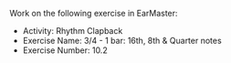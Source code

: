 Work on the following exercise in EarMaster:
- Activity: Rhythm Clapback
- Exercise Name: 3/4 - 1 bar: 16th, 8th & Quarter notes
- Exercise Number: 10.2
